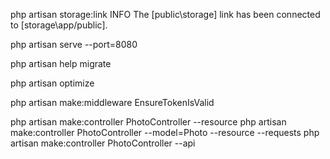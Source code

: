 php artisan storage:link
 INFO  The [public\storage] link has been connected to [storage\app/public].

php artisan serve --port=8080

php artisan help migrate

php artisan optimize

php artisan make:middleware EnsureTokenIsValid

php artisan make:controller PhotoController --resource
php artisan make:controller PhotoController --model=Photo --resource --requests
php artisan make:controller PhotoController --api
